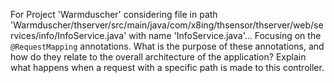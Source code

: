 For Project 'Warmduscher' considering file in path 'Warmduscher/thserver/src/main/java/com/x8ing/thsensor/thserver/web/services/info/InfoService.java' with name 'InfoService.java'... 
Focusing on the `@RequestMapping` annotations.  What is the purpose of these annotations, and how do they relate to the overall architecture of the application? Explain what happens when a request with a specific path is made to this controller.
